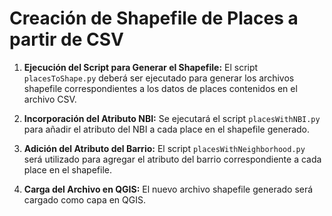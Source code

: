 # Creación de Shapefile de Places a partir de CSV

1. **Ejecución del Script para Generar el Shapefile:**
    El script `placesToShape.py` deberá ser ejecutado para generar los archivos shapefile correspondientes a los datos de places contenidos en el archivo CSV.

2. **Incorporación del Atributo NBI:**
    Se ejecutará el script `placesWithNBI.py` para añadir el atributo del NBI a cada place en el shapefile generado.

3. **Adición del Atributo del Barrio:**
    El script `placesWithNeighborhood.py` será utilizado para agregar el atributo del barrio correspondiente a cada place en el shapefile.

4. **Carga del Archivo en QGIS:**
    El nuevo archivo shapefile generado será cargado como capa en QGIS.

